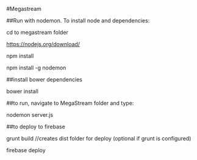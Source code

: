 #Megastream

##Run with nodemon. To install node and dependencies: 

cd to megastream folder

https://nodejs.org/download/

npm install

npm install -g nodemon

##install bower dependencies

bower install

##to run, navigate to MegaStream folder and type:

nodemon server.js

##to deploy to firebase

grunt build              //creates dist folder for deploy (optional if grunt is configured)

firebase deploy
